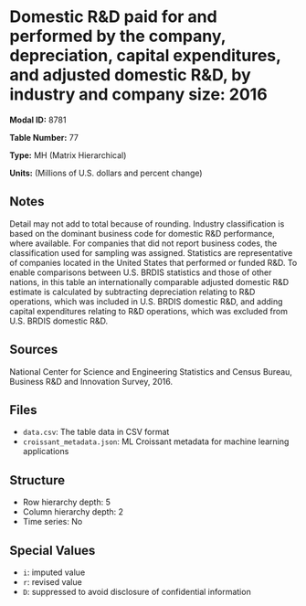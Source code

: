# Domestic R&D paid for and performed by the company, depreciation, capital expenditures, and adjusted domestic R&D, by industry and company size: 2016

**Modal ID:** 8781

**Table Number:** 77

**Type:** MH (Matrix Hierarchical)

**Units:** (Millions of U.S. dollars and percent change)

## Notes

Detail may not add to total because of rounding. Industry classification is based on the dominant business code for domestic R&D performance, where available. For companies that did not report business codes, the classification used for sampling was assigned. Statistics are representative of companies located in the United States that performed or funded R&D. To enable comparisons between U.S. BRDIS statistics and those of other nations, in this table an internationally comparable adjusted domestic R&D estimate is calculated by subtracting depreciation relating to R&D operations, which was included in U.S. BRDIS domestic R&D, and adding capital expenditures relating to R&D operations, which was excluded from U.S. BRDIS domestic R&D.

## Sources

National Center for Science and Engineering Statistics and Census Bureau, Business R&D and Innovation Survey, 2016.

## Files

- `data.csv`: The table data in CSV format
- `croissant_metadata.json`: ML Croissant metadata for machine learning applications

## Structure

- Row hierarchy depth: 5
- Column hierarchy depth: 2
- Time series: No

## Special Values

- `i`: imputed value
- `r`: revised value
- `D`: suppressed to avoid disclosure of confidential information
